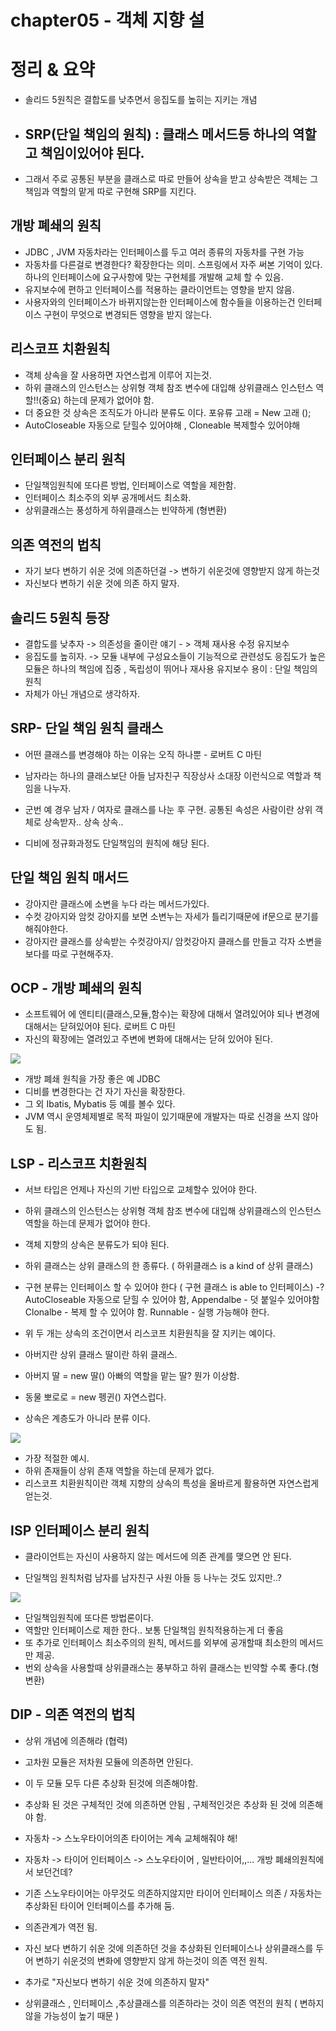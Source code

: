 # chapter05 - 객체 지향 설 



# 정리 & 요약

+ 솔리드 5원칙은 결합도를 낮추면서 응집도를 높히는 지키는 개념
+ ## SRP(단일 책임의 원칙) : 클래스 메서드등 하나의 역할고 책임이있어야 된다.
+ 그래서 주로 공통된 부분을 클래스로 따로 만들어 상속을 받고 상속받은 객체는 그 책임과 역할의 맡게 따로 구현해 SRP를 지킨다.

## 개방 폐쇄의 원칙 
+  JDBC , JVM  자동차라는 인터페이스를 두고 여러 종류의 자동차를 구현 가능
+ 자동차를 다른걸로 변경한다? 확장한다는 의미. 스프링에서 자주 써본 기억이 있다. 하나의 인터페이스에 요구사항에 맞는 구현체를 개발해 교체 할 수 있음.
+ 유지보수에 편하고 인터페이스를 적용하는 클라이언트는 영향을 받지 않음.
+ 사용자와의 인터페이스가 바뀌지않는한 인터페이스에 함수들을 이용하는건  인터페이스 구현이 무엇으로 변경되든 영향을 받지 않는다.

## 리스코프 치환원칙
+ 객체 상속을 잘 사용하면 자연스럽게 이루어 지는것.
+ 하위 클래스의 인스턴스는 상위형 객체 참조 변수에 대입해 상위클래스 인스턴스 역할!!(중요) 하는데 문제가 없어야 함.
+ 더 중요한 것 상속은 조직도가 아니라 분류도 이다. 포유류 고래 = New 고래 ();
+ AutoCloseable  자동으로 닫힐수 있어야해 , Cloneable 복제할수 있어야해

## 인터페이스 분리 원칙
+ 단일책임원칙에 또다른 방법, 인터페이스로 역할을 제한함.
+ 인터페이스 최소주의 외부 공개메서드 최소화.
+ 상위클래스는 풍성하게 하위클래스는 빈약하게 (형변환)

## 의존 역전의 법칙

+ 자기 보다 변하기 쉬운 것에 의존하던걸 -> 변하기 쉬운것에 영향받지 않게 하는것
+ 자신보다 변하기 쉬운 것에 의존 하지 말자.



## 솔리드 5원칙 등장

 + 결합도를 낮추자 -> 의존성을 줄이란 얘기 - > 객체 재사용 수정 유지보수
 + 응집도를 높히자. -> 모듈 내부에 구성요소들이 기능적으로  관련성도 응집도가 높은 모듈은 하나의 책임에 집중 , 독립성이 뛰어나 재사용 유지보수 용이 : 단일 책임의 원칙
 + 자체가 아닌 개념으로 생각하자.






## SRP- 단일 책임 원칙 클래스

 + 어떤 클래스를 변경해야 하는 이유는 오직 하나뿐 - 로버트 C 마틴
 

 + 남자라는 하나의 클래스보단  아들 남자친구 직장상사 소대장 이런식으로 역할과 책임을 나누자.
 + 군번 예 경우 남자 / 여자로 클래스를 나눈 후 구현. 공통된 속성은 사람이란 상위 객체로 상속받자.. 상속  상속..
 + 디비에 정규화과정도 단일책임의 원칙에 해당 된다.

## 단일 책임 원칙 매서드
 
 + 강아지란 클래스에 소변을 누다 라는 메서드가있다.
 + 수컷 강아지와 암컷 강아지를 보면 소변누는 자세가 틀리기때문에 if문으로 분기를 해줘야한다.
 + 강아지란 클래스를 상속받는 수컷강아지/ 암컷강아지 클래스를 만들고 각자 소변을 보다를 따로 구현해주자.



## OCP - 개방 폐쇄의 원칙

 + 소프트웨어 에 엔티티(클래스,모듈,함수)는 확장에 대해서 열려있어야 되나 변경에 대해서는 닫혀있어야 된다. 로버트 C 마틴
 + 자신의 확장에는 열려있고 주변에 변화에 대해서는 닫혀 있어야 된다.


![](Img/img_28.png)


 + 개방 폐쇄 원칙을 가장 좋은 예 JDBC
 + 디비를 변경한다는 건 자기 자신을 확장한다.
 + 그 외 Ibatis, Mybatis 등 예를 볼수 있다.
 + JVM 역시 운영체제별로 목적 파일이 있기때문에 개발자는 따로 신경을 쓰지 않아도 됨.


## LSP - 리스코프 치환원칙
 
 + 서브 타입은 언제나 자신의 기반 타입으로 교체할수 있어야 한다.
 + 하위 클래스의 인스턴스는 상위형 객체 참조 변수에 대입해 상위클래스의 인스턴스 역할을 하는데 문제가 없어야 한다.


 + 객체 지향의 상속은 분류도가 되야 된다.
 + 하위 클래스는 상위 클래스의 한 종류다. ( 하위클래스 is a kind of 상위 클래스)
 + 구현 분류는 인터페이스 할 수 있어야 한다 ( 구현 클래스 is able to 인터페이스) -? AutoCloseable 자동으로 닫힐 수 있어야 함, Appendalbe - 덧 붙일수 있어야함  Clonalbe - 복제 할 수 있어야 함. Runnable - 실행 가능해야 한다.

 + 위 두 개는 상속의 조건이면서 리스코프 치환원칙을 잘 지키는 예이다.


 + 아버지란 상위 클래스 딸이란 하위 클래스.
 + 아버지 딸 = new 딸() 아빠의 역할을 맡는 딸? 뭔가 이상함.
 + 동물 뽀로로 = new 펭귄() 자연스럽다.
 + 상속은 계층도가 아니라 분류 이다. 

![](Img/img_29.png)


 + 가장 적절한 예시.
 + 하위 존재들이 상위 존재 역할을 하는데 문제가 없다.
 + 리스코프 치환원칙이란 객체 지향의 상속의 특성을 올바르게 활용하면 자연스럽게 얻는것.


## ISP 인터페이스 분리 원칙
 
 + 클라이언트는 자신이 사용하지 않는 메서드에 의존 관계를 맺으면 안 된다.


 + 단일책임 원칙처럼 남자를 남자친구 사원 아들 등 나누는 것도 있지만..?


![](Img/img_30.png)

 + 단일책임원칙에 또다른 방법론이다. 
 + 역할만 인터페이스로 제한 한다.. 보통 단일책임 원칙적용하는게 더 좋음
 + 또 추가로 인터페이스 최소주의의 원칙, 메서드를 외부에 공개할때 최소한의 메서드만 제공.
 + 번외 상속을 사용할때 상위클래스는 풍부하고 하위 클래스는 빈약할 수록 좋다.(형변환)



## DIP - 의존 역전의 법칙
 
 + 상위 개념에 의존해라 (협력)
 + 고차원 모듈은 저차원 모듈에 의존하면 안된다.
 + 이 두 모듈 모두 다른 추상화 된것에 의존해야함.
 + 추상화 된 것은 구체적인 것에 의존하면 안됨 , 구체적인것은 추상화 된 것에 의존해야 함.



 + 자동차 -> 스노우타이어의존  타이어는 계속 교체해줘야 해!
 + 자동차 -> 타이어 인터페이스 -> 스노우타이어 , 일반타이어,,... 개방 폐쇄의원칙에서 보던건데?
 + 기존 스노우타이어는 아무것도 의존하지않지만 타이어 인터페이스 의존 / 자동차는 추상화된 타이어 인터페이스를 추가해 둠.
 + 의존관계가 역전 됨.

 + 자신 보다 변하기 쉬운 것에 의존하던 것을 추상화된 인터페이스나  상위클래스를 두어 변하기 쉬운것의 변화에 영향받지 않게 하는것이 의존 역전 원칙.
 + 추가로  "자신보다 변하기 쉬운 것에 의존하지 말자"
 + 상위클래스 , 인터페이스 ,추상클래스를 의존하라는 것이 의존 역전의 원칙 ( 변하지 않을 가능성이 높기 때문 )




